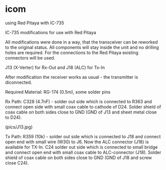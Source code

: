 # icom
using Red Pitaya with IC-735

IC-735 modifications for use with Red Pitaya

All modifications were done in a way, that the transceiver can be 
reworked to the original status. All components will stay inside the 
unit and no drilling holes are required. For the connections to the 
Red Pitaya existing connectors will be used. 

J13 (X-Verter) for Rx-Out and 
J18 (ALC) for Tx-In 

After modification the receiver works as usual - the transmitter is 
diconnected.

Required Material: RG-174 (0.5m), some solder pins 

Rx Path:
C328 (4.7nF) - solder out side which is connected to R363 and connect
open side with small coax cable to cathode of D24. Solder shield of coax
cable on both sides close to GND (GND of J13 and sheet metal close to 
D24).  

(pics/J13.jpg)

Tx Path:
R359 (10k) - solder out side which is connected to J18 and 
connect open end with small wire (W30) to J6. Now the ALC connector (J18) 
is available for TX-In. C24 solder out side which is connected to small
bridge and connect open end with small coax cable to ALC-connector (J18).
Solder shield of coax cable on both sides close to GND (GND of J18 and
screw close C24).  

